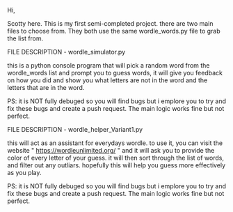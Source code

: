Hi, 

Scotty here. This is my first semi-completed project. there are two main files
to choose from. They both use the same wordle_words.py file to grab the list from.

FILE DESCRIPTION - wordle_simulator.py

this is a python console program that will pick a random word from the wordle_words
list and prompt you to guess words, it will give you feedback on how you did and 
show you what letters are not in the word and the letters that are in the word.

PS: it is NOT fully debuged so you will find bugs but i emplore you to try and 
fix these bugs and create a push request. The main logic works fine but not 
perfect.

FILE DESCRIPTION - wordle_helper_Variant1.py

this will act as an assistant for everydays wordle. to use it, you can visit
the website " https://wordleunlimited.org/ " and it will ask you to provide the color of every letter of your guess. 
it will then sort through the list of words, and filter out any outliars. hopefully this will help you guess more effectively
as you play.

PS: it is NOT fully debuged so you will find bugs but i emplore you to try and fix these bugs and create a push request. 
The main logic works fine but not perfect.

